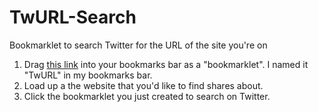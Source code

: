 TwURL-Search
============

Bookmarklet to search Twitter for the URL of the site you&#39;re on

1. Drag [this link](javascript:(function(){var%20d=document,l=d.location;open(l.protocol+'//twitter.com/search/realtime?q='+encodeURIComponent(l.href),'targetname');})()) into your bookmarks bar as a "bookmarklet". I named it "TwURL" in my bookmarks bar.
2. Load up a the website that you'd like to find shares about.
3. Click the bookmarklet you just created to search on Twitter.
